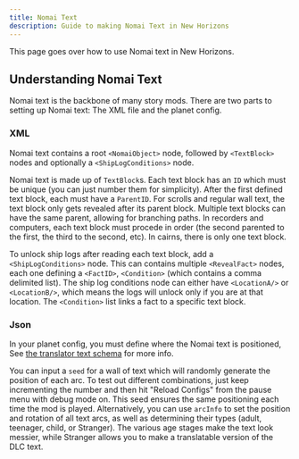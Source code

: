 ```yaml
---
title: Nomai Text
description: Guide to making Nomai Text in New Horizons
---
```


This page goes over how to use Nomai text in New Horizons.

## Understanding Nomai Text

Nomai text is the backbone of many story mods. There are two parts to setting up Nomai text: The XML file and the planet config.

### XML

Nomai text contains a root `<NomaiObject>` node, followed by `<TextBlock>` nodes and optionally a `<ShipLogConditions>` node.

Nomai text is made up of `TextBlock`s. Each text block has an `ID` which must be unique (you can just number them for simplicity). After the first defined text block, each must have a `ParentID`. For scrolls and regular wall text, the text block only gets revealed after its parent block. Multiple text blocks can have the same parent, allowing for branching paths. In recorders and computers, each text block must procede in order (the second parented to the first, the third to the second, etc). In cairns, there is only one text block.

To unlock ship logs after reading each text block, add a `<ShipLogConditions>` node. This can contains multiple `<RevealFact>` nodes, each one defining a `<FactID>`, `<Condition>` (which contains a comma delimited list). The ship log conditions node can either have `<LocationA/>` or `<LocationB/>`, which means the logs will unlock only if you are at that location. The `<Condition>` list links a fact to a specific text block.

### Json

In your planet config, you must define where the Nomai text is positioned, See [the translator text schema](/schemas/body-schema/defs/translatortextinfo/) for more info.

You can input a `seed` for a wall of text which will randomly generate the position of each arc. To test out different combinations, just keep incrementing the number and then hit "Reload Configs" from the pause menu with debug mode on. This seed ensures the same positioning each time the mod is played. Alternatively, you can use `arcInfo` to set the position and rotation of all text arcs, as well as determining their types (adult, teenager, child, or Stranger). The various age stages make the text look messier, while Stranger allows you to make a translatable version of the DLC text.